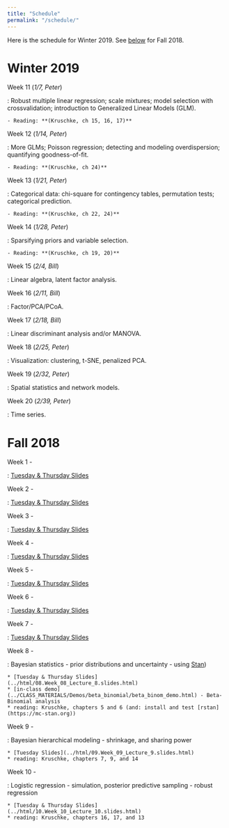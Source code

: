 ```yaml
---
title: "Schedule"
permalink: "/schedule/"
---
```


Here is the schedule for Winter 2019. See [below](#fall) for Fall 2018.

# Winter 2019

Week 11 (*1/7, Peter*)

: Robust multiple linear regression; scale mixtures; model selection with crossvalidation; introduction to Generalized Linear Models (GLM).

    - Reading: **(Kruschke, ch 15, 16, 17)**

Week 12 (*1/14, Peter*)

: More GLMs; Poisson regression; detecting and modeling overdispersion; quantifying goodness-of-fit.

    - Reading: **(Kruschke, ch 24)**

Week 13 (*1/21, Peter*)

: Categorical data: chi-square for contingency tables, permutation tests; categorical prediction.

    - Reading: **(Kruschke, ch 22, 24)**

Week 14 (*1/28, Peter*)

: Sparsifying priors and variable selection.

    - Reading: **(Kruschke, ch 19, 20)**

Week 15 (*2/4, Bill*)

: Linear algebra, latent factor analysis.

Week 16 (*2/11, Bill*)

: Factor/PCA/PCoA.

Week 17 (*2/18, Bill*)

: Linear discriminant analysis and/or MANOVA.

Week 18 (*2/25, Peter*)

: Visualization: clustering, t-SNE, penalized PCA.

Week 19 (*2/32, Peter*)

: Spatial statistics and network models.

Week 20 (*2/39, Peter*)

: Time series.



# Fall 2018

Week 1 -

: <a href="https://wcresko.github.io/UO_ABS/html/01.Week_01_Lecture_1_total.html" >Tuesday & Thursday Slides</a>

Week 2 -

: <a href="https://wcresko.github.io/UO_ABS/html/02.Week_02_Lecture_2_total.html" >Tuesday & Thursday Slides</a>

Week 3 -

: <a href="https://wcresko.github.io/UO_ABS/html/03.Week_03_Lecture_3_total.html" >Tuesday & Thursday Slides</a>

Week 4 -

: <a href="https://wcresko.github.io/UO_ABS/html/04.Week_04_Lecture_4_total.html" >Tuesday & Thursday Slides</a>

Week 5 -

: <a href="https://wcresko.github.io/UO_ABS/html/05.Week_05_Lecture_5_total.html" >Tuesday & Thursday Slides</a>

Week 6 -

: <a href="https://wcresko.github.io/UO_ABS/html/06.Week_06_Lecture_6_total.html" >Tuesday & Thursday Slides</a>

Week 7 -

: <a href="https://wcresko.github.io/UO_ABS/html/07.Week_07_Lecture_7_total.html" >Tuesday & Thursday Slides</a>

Week 8 -

: Bayesian statistics - prior distributions and uncertainty - using [Stan](https://mc-stan.org))

    * [Tuesday & Thursday Slides](../html/08.Week_08_Lecture_8.slides.html)
    * [in-class demo](../CLASS_MATERIALS/Demos/beta_binomial/beta_binom_demo.html) - Beta-Binomial analysis
    * reading: Kruschke, chapters 5 and 6 (and: install and test [rstan](https://mc-stan.org))

Week 9 -

: Bayesian hierarchical modeling - shrinkage, and sharing power

    * [Tuesday Slides](../html/09.Week_09_Lecture_9.slides.html)
    * reading: Kruschke, chapters 7, 9, and 14

Week 10 -

: Logistic regression - simulation, posterior predictive sampling - robust regression

    * [Tuesday & Thursday Slides](../html/10.Week_10_Lecture_10.slides.html)
    * reading: Kruschke, chapters 16, 17, and 13

